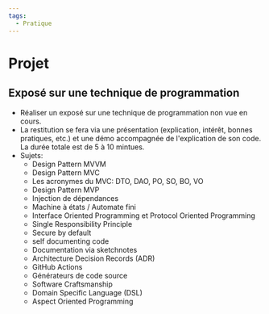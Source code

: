 ```yaml
---
tags:
  - Pratique
---
```


# Projet

## Exposé sur une technique de programmation

- Réaliser un exposé sur une technique de programmation non vue en cours.
- La restitution se fera via une présentation (explication, intérêt, bonnes pratiques, etc.) et une démo accompagnée de l'explication de son code. La durée totale est de 5 à 10 mintues.
- Sujets:
    - Design Pattern MVVM
    - Design Pattern MVC
    - Les acronymes du MVC: DTO, DAO, PO, SO, BO, VO
    - Design Pattern MVP
    - Injection de dépendances
    - Machine à états / Automate fini
    - Interface Oriented Programming et Protocol Oriented Programming
    - Single Responsibility Principle
    - Secure by default
    - self documenting code
    - Documentation via sketchnotes
    - Architecture Decision Records (ADR)
    - GitHub Actions
    - Générateurs de code source
    - Software Craftsmanship
    - Domain Specific Language (DSL)
    - Aspect Oriented Programming

 

